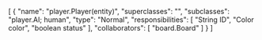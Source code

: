 [
  {
    "name": "player.Player(entity)",
    "superclasses": "",
    "subclasses": "player.AI; human",
    "type": "Normal",
    "responsibilities": [
      "String ID",
      "Color color",
      "boolean status"
    ],
    "collaborators": [
      "board.Board"
    ]
  }
]
